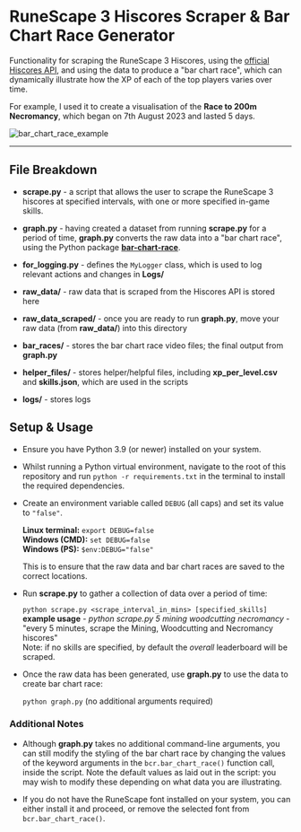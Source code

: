 # RuneScape 3 Hiscores Scraper & Bar Chart Race Generator

Functionality for scraping the RuneScape 3 Hiscores, using the [official Hiscores API](https://runescape.wiki/w/Application_programming_interface#Hiscores), and using the data to produce a "bar chart race", which can dynamically illustrate how the XP of each of the top players varies over time.

For example, I used it to create a visualisation of the **Race to 200m Necromancy**, which began on 7th August 2023 and lasted 5 days.

![bar_chart_race_example](https://github.com/codeogram/rs-hiscores-scraper/assets/87808600/eb7c6281-b0a2-42d4-9e8e-83fece1907d3)

---

## File Breakdown

- **scrape.py** - a script that allows the user to scrape the RuneScape 3 hiscores at specified intervals, with one or more specified in-game skills.

- **graph.py** - having created a dataset from running **scrape.py** for a period of time, **graph.py** converts the raw data into a "bar chart race", using the Python package **[bar-chart-race](https://pypi.org/project/bar-chart-race/)**.

- **for_logging.py** - defines the `MyLogger` class, which is used to log relevant actions and changes in **Logs/**

- **raw_data/** - raw data that is scraped from the Hiscores API is stored here

- **raw_data_scraped/** - once you are ready to run **graph.py**, move your raw data (from **raw_data/**) into this directory

- **bar_races/** - stores the bar chart race video files; the final output from **graph.py**

- **helper_files/** - stores helper/helpful files, including **xp_per_level.csv** and **skills.json**, which are used in the scripts

- **logs/** - stores logs

## Setup & Usage

- Ensure you have Python 3.9 (or newer) installed on your system.

- Whilst running a Python virtual environment, navigate to the root of this repository and run `python -r requirements.txt` in the terminal to install the required dependencies.

- Create an environment variable called `DEBUG` (all caps) and set its value to `"false"`.

  **Linux terminal:** `export DEBUG=false`<br>
  **Windows (CMD):** `set DEBUG=false`<br>
  **Windows (PS):** `$env:DEBUG="false"`<br>

  This is to ensure that the raw data and bar chart races are saved to the correct locations.

- Run **scrape.py** to gather a collection of data over a period of time:

  `python scrape.py <scrape_interval_in_mins> [specified_skills]`<br>
  **example usage** - _python scrape.py 5 mining woodcutting necromancy_ - "every 5 minutes, scrape the Mining, Woodcutting and Necromancy hiscores"<br>
  Note: if no skills are specified, by default the _overall_ leaderboard will be scraped.

- Once the raw data has been generated, use **graph.py** to use the data to create bar chart race:

  `python graph.py` (no additional arguments required)<br>

### Additional Notes

- Although **graph.py** takes no additional command-line arguments, you can still modify the styling of the bar chart race by changing the values of the keyword arguments in the `bcr.bar_chart_race()` function call, inside the script. Note the default values as laid out in the script: you may wish to modify these depending on what data you are illustrating.

- If you do not have the RuneScape font installed on your system, you can either install it and proceed, or remove the selected font from `bcr.bar_chart_race()`.
